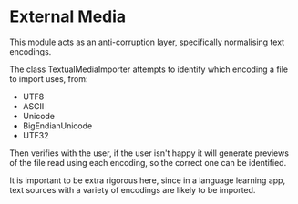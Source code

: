 # External Media

This module acts as an anti-corruption layer, specifically normalising text encodings.

The class TextualMediaImporter attempts to identify which encoding a file to import uses, from:
* UTF8
* ASCII
* Unicode
* BigEndianUnicode
* UTF32

Then verifies with the user, if the user isn't happy it will generate previews of the file read using each encoding, so the correct one can be identified.

It is important to be extra rigorous here, since in a language learning app, text sources with a variety of encodings are likely to be imported.
